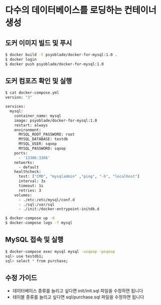 # 다수의 데이터베이스를 로딩하는 컨테이너 생성

## 도커 이미지 빌드 및 푸시
```bash
$ docker build -t psyoblade/docker-for-mysql:1.0 .
$ docker login
$ docker push psyoblade/docker-for-mysql:1.0
```

## 도커 컴포즈 확인 및 실행
```bash
$ cat docker-compose.yml
version: "3"

services:
  mysql:
    container_name: mysql
    image: psyoblade/docker-for-mysql:1.0
    restart: always
    environment:
      MYSQL_ROOT_PASSWORD: root
      MYSQL_DATABASE: testdb
      MYSQL_USER: sqoop
      MYSQL_PASSWORD: sqoop
    ports:
      - '13306:3306'
    networks:
      - default
    healthcheck:
      test: ["CMD", "mysqladmin" ,"ping", "-h", "localhost"]
      interval: 3s
      timeout: 1s
      retries: 3
    volumes:
      - ./etc:/etc/mysql/conf.d
      - ./sql:/var/sql
      - ./init:/docker-entrypoint-initdb.d

$ docker-compose up -d
$ docker-compose logs -f mysql
```

## MySQL 접속 및 실행
```bash
$ docker-compose exec mysql mysql -usqoop -psqoop
sql> use testdb1;
sql> select * from purchase;
```

## 수정 가이드
* 데이터베이스 종류를 늘리고 싶다면 init/init.sql 파일을 수정하면 됩니다
* 테이블 종류를 늘리고 싶다면 sql/purchase.sql 파일을 수정하면 됩니다


